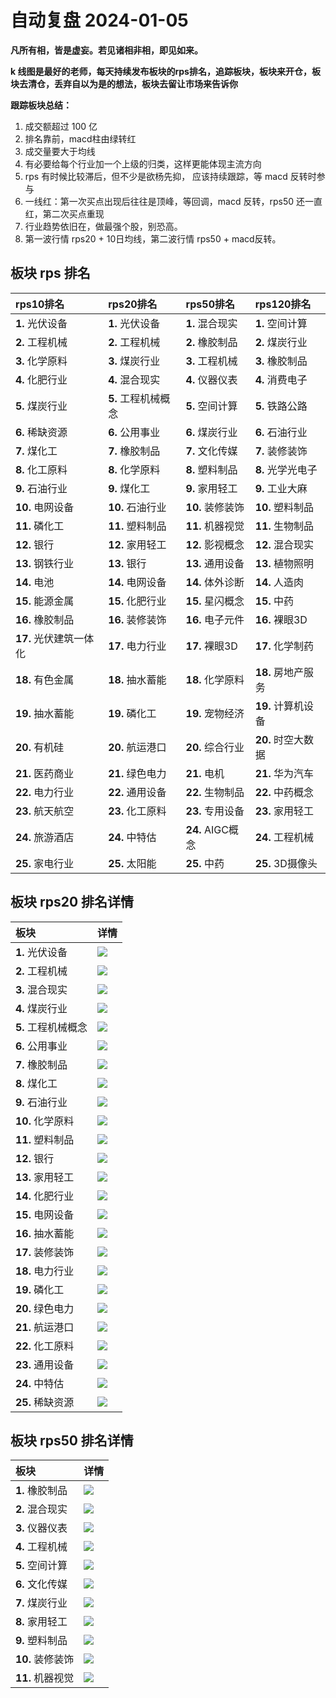 # 自动复盘 2024-01-05

**凡所有相，皆是虚妄。若见诸相非相，即见如来。**

**k 线图是最好的老师，每天持续发布板块的rps排名，追踪板块，板块来开仓，板块去清仓，丢弃自以为是的想法，板块去留让市场来告诉你**
        
**跟踪板块总结：**
1. 成交额超过 100 亿
2. 排名靠前，macd柱由绿转红
3. 成交量要大于均线
4. 有必要给每个行业加一个上级的归类，这样更能体现主流方向
5. rps 有时候比较滞后，但不少是欲杨先抑， 应该持续跟踪，等 macd 反转时参与
6. 一线红：第一次买点出现后往往是顶峰，等回调，macd 反转，rps50 还一直红，第二次买点重现
7. 行业趋势依旧在，做最强个股，别恐高。
8. 第一波行情 rps20 + 10日均线，第二波行情 rps50 + macd反转。
        
## 板块 rps 排名
| rps10排名              | rps20排名           | rps50排名        | rps120排名         |
|:-----------------------|:--------------------|:-----------------|:-------------------|
| **1.** 光伏设备        | **1.** 光伏设备     | **1.** 混合现实  | **1.** 空间计算    |
| **2.** 工程机械        | **2.** 工程机械     | **2.** 橡胶制品  | **2.** 煤炭行业    |
| **3.** 化学原料        | **3.** 煤炭行业     | **3.** 工程机械  | **3.** 橡胶制品    |
| **4.** 化肥行业        | **4.** 混合现实     | **4.** 仪器仪表  | **4.** 消费电子    |
| **5.** 煤炭行业        | **5.** 工程机械概念 | **5.** 空间计算  | **5.** 铁路公路    |
| **6.** 稀缺资源        | **6.** 公用事业     | **6.** 煤炭行业  | **6.** 石油行业    |
| **7.** 煤化工          | **7.** 橡胶制品     | **7.** 文化传媒  | **7.** 装修装饰    |
| **8.** 化工原料        | **8.** 化学原料     | **8.** 塑料制品  | **8.** 光学光电子  |
| **9.** 石油行业        | **9.** 煤化工       | **9.** 家用轻工  | **9.** 工业大麻    |
| **10.** 电网设备       | **10.** 石油行业    | **10.** 装修装饰 | **10.** 塑料制品   |
| **11.** 磷化工         | **11.** 塑料制品    | **11.** 机器视觉 | **11.** 生物制品   |
| **12.** 银行           | **12.** 家用轻工    | **12.** 影视概念 | **12.** 混合现实   |
| **13.** 钢铁行业       | **13.** 银行        | **13.** 通用设备 | **13.** 植物照明   |
| **14.** 电池           | **14.** 电网设备    | **14.** 体外诊断 | **14.** 人造肉     |
| **15.** 能源金属       | **15.** 化肥行业    | **15.** 星闪概念 | **15.** 中药       |
| **16.** 橡胶制品       | **16.** 装修装饰    | **16.** 电子元件 | **16.** 裸眼3D     |
| **17.** 光伏建筑一体化 | **17.** 电力行业    | **17.** 裸眼3D   | **17.** 化学制药   |
| **18.** 有色金属       | **18.** 抽水蓄能    | **18.** 化学原料 | **18.** 房地产服务 |
| **19.** 抽水蓄能       | **19.** 磷化工      | **19.** 宠物经济 | **19.** 计算机设备 |
| **20.** 有机硅         | **20.** 航运港口    | **20.** 综合行业 | **20.** 时空大数据 |
| **21.** 医药商业       | **21.** 绿色电力    | **21.** 电机     | **21.** 华为汽车   |
| **22.** 电力行业       | **22.** 通用设备    | **22.** 生物制品 | **22.** 中药概念   |
| **23.** 航天航空       | **23.** 化工原料    | **23.** 专用设备 | **23.** 家用轻工   |
| **24.** 旅游酒店       | **24.** 中特估      | **24.** AIGC概念 | **24.** 工程机械   |
| **25.** 家电行业       | **25.** 太阳能      | **25.** 中药     | **25.** 3D摄像头   |
## 板块 rps20 排名详情
| 板块                | 详情                                                                                                |
|:--------------------|:----------------------------------------------------------------------------------------------------|
| **1.** 光伏设备     | ![](https://sykent-blog-image.oss-cn-beijing.aliyuncs.com/quant/image/2024/1/1704441906872-tmp.jpg) |
| **2.** 工程机械     | ![](https://sykent-blog-image.oss-cn-beijing.aliyuncs.com/quant/image/2024/1/1704441908451-tmp.jpg) |
| **3.** 混合现实     | ![](https://sykent-blog-image.oss-cn-beijing.aliyuncs.com/quant/image/2024/1/1704441909267-tmp.jpg) |
| **4.** 煤炭行业     | ![](https://sykent-blog-image.oss-cn-beijing.aliyuncs.com/quant/image/2024/1/1704441910348-tmp.jpg) |
| **5.** 工程机械概念 | ![](https://sykent-blog-image.oss-cn-beijing.aliyuncs.com/quant/image/2024/1/1704441911467-tmp.jpg) |
| **6.** 公用事业     | ![](https://sykent-blog-image.oss-cn-beijing.aliyuncs.com/quant/image/2024/1/1704441912595-tmp.jpg) |
| **7.** 橡胶制品     | ![](https://sykent-blog-image.oss-cn-beijing.aliyuncs.com/quant/image/2024/1/1704441913572-tmp.jpg) |
| **8.** 煤化工       | ![](https://sykent-blog-image.oss-cn-beijing.aliyuncs.com/quant/image/2024/1/1704441914554-tmp.jpg) |
| **9.** 石油行业     | ![](https://sykent-blog-image.oss-cn-beijing.aliyuncs.com/quant/image/2024/1/1704441915625-tmp.jpg) |
| **10.** 化学原料    | ![](https://sykent-blog-image.oss-cn-beijing.aliyuncs.com/quant/image/2024/1/1704441916669-tmp.jpg) |
| **11.** 塑料制品    | ![](https://sykent-blog-image.oss-cn-beijing.aliyuncs.com/quant/image/2024/1/1704441917679-tmp.jpg) |
| **12.** 银行        | ![](https://sykent-blog-image.oss-cn-beijing.aliyuncs.com/quant/image/2024/1/1704441918774-tmp.jpg) |
| **13.** 家用轻工    | ![](https://sykent-blog-image.oss-cn-beijing.aliyuncs.com/quant/image/2024/1/1704441919780-tmp.jpg) |
| **14.** 化肥行业    | ![](https://sykent-blog-image.oss-cn-beijing.aliyuncs.com/quant/image/2024/1/1704441920775-tmp.jpg) |
| **15.** 电网设备    | ![](https://sykent-blog-image.oss-cn-beijing.aliyuncs.com/quant/image/2024/1/1704441921892-tmp.jpg) |
| **16.** 抽水蓄能    | ![](https://sykent-blog-image.oss-cn-beijing.aliyuncs.com/quant/image/2024/1/1704441923029-tmp.jpg) |
| **17.** 装修装饰    | ![](https://sykent-blog-image.oss-cn-beijing.aliyuncs.com/quant/image/2024/1/1704441924109-tmp.jpg) |
| **18.** 电力行业    | ![](https://sykent-blog-image.oss-cn-beijing.aliyuncs.com/quant/image/2024/1/1704441925196-tmp.jpg) |
| **19.** 磷化工      | ![](https://sykent-blog-image.oss-cn-beijing.aliyuncs.com/quant/image/2024/1/1704441926170-tmp.jpg) |
| **20.** 绿色电力    | ![](https://sykent-blog-image.oss-cn-beijing.aliyuncs.com/quant/image/2024/1/1704441927252-tmp.jpg) |
| **21.** 航运港口    | ![](https://sykent-blog-image.oss-cn-beijing.aliyuncs.com/quant/image/2024/1/1704441928320-tmp.jpg) |
| **22.** 化工原料    | ![](https://sykent-blog-image.oss-cn-beijing.aliyuncs.com/quant/image/2024/1/1704441929458-tmp.jpg) |
| **23.** 通用设备    | ![](https://sykent-blog-image.oss-cn-beijing.aliyuncs.com/quant/image/2024/1/1704441930546-tmp.jpg) |
| **24.** 中特估      | ![](https://sykent-blog-image.oss-cn-beijing.aliyuncs.com/quant/image/2024/1/1704441931637-tmp.jpg) |
| **25.** 稀缺资源    | ![](https://sykent-blog-image.oss-cn-beijing.aliyuncs.com/quant/image/2024/1/1704441932635-tmp.jpg) |
## 板块 rps50 排名详情
| 板块             | 详情                                                                                                |
|:-----------------|:----------------------------------------------------------------------------------------------------|
| **1.** 橡胶制品  | ![](https://sykent-blog-image.oss-cn-beijing.aliyuncs.com/quant/image/2024/1/1704441933694-tmp.jpg) |
| **2.** 混合现实  | ![](https://sykent-blog-image.oss-cn-beijing.aliyuncs.com/quant/image/2024/1/1704441934505-tmp.jpg) |
| **3.** 仪器仪表  | ![](https://sykent-blog-image.oss-cn-beijing.aliyuncs.com/quant/image/2024/1/1704441935550-tmp.jpg) |
| **4.** 工程机械  | ![](https://sykent-blog-image.oss-cn-beijing.aliyuncs.com/quant/image/2024/1/1704441936612-tmp.jpg) |
| **5.** 空间计算  | ![](https://sykent-blog-image.oss-cn-beijing.aliyuncs.com/quant/image/2024/1/1704441937405-tmp.jpg) |
| **6.** 文化传媒  | ![](https://sykent-blog-image.oss-cn-beijing.aliyuncs.com/quant/image/2024/1/1704441938563-tmp.jpg) |
| **7.** 煤炭行业  | ![](https://sykent-blog-image.oss-cn-beijing.aliyuncs.com/quant/image/2024/1/1704441939530-tmp.jpg) |
| **8.** 家用轻工  | ![](https://sykent-blog-image.oss-cn-beijing.aliyuncs.com/quant/image/2024/1/1704441940521-tmp.jpg) |
| **9.** 塑料制品  | ![](https://sykent-blog-image.oss-cn-beijing.aliyuncs.com/quant/image/2024/1/1704441941626-tmp.jpg) |
| **10.** 装修装饰 | ![](https://sykent-blog-image.oss-cn-beijing.aliyuncs.com/quant/image/2024/1/1704441942629-tmp.jpg) |
| **11.** 机器视觉 | ![](https://sykent-blog-image.oss-cn-beijing.aliyuncs.com/quant/image/2024/1/1704441943684-tmp.jpg) |